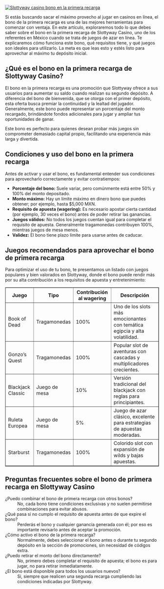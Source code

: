 [![Slottyway casino bono en la primera recarga](https://123-caf.pages.dev/gitsignup.png)](https://vrmoo.ru/Bt82HjjY)

<p>Si estás buscando sacar el máximo provecho al jugar en casinos en línea, el bono de la primera recarga es una de las mejores herramientas para comenzar con ventaja. En este artículo, exploraremos todo lo que debes saber sobre el bono en la primera recarga de Slottyway Casino, uno de los referentes en México cuando se trata de juegos de azar en línea. Te explicaremos cómo funciona este bono, qué requisitos tiene, y qué juegos son ideales para utilizarlo. La meta es que leas esto y estés listo para aprovechar al máximo tu depósito inicial.</p>  <h2>¿Qué es el bono en la primera recarga de Slottyway Casino?</h2> <p>El bono en la primera recarga es una promoción que Slottyway ofrece a sus usuarios para aumentar su saldo cuando realizan su segundo depósito. A diferencia del bono de bienvenida, que se otorga con el primer depósito, esta oferta busca premiar la continuidad y la lealtad del jugador. Generalmente, este bono puede representar un porcentaje del monto recargado, brindándote fondos adicionales para jugar y ampliar tus oportunidades de ganar.</p> <p>Este bono es perfecto para quienes desean probar más juegos sin comprometer demasiado capital propio, facilitando una experiencia más larga y divertida.</p>  <h2>Condiciones y uso del bono en la primera recarga</h2> <p>Antes de activar y usar el bono, es fundamental entender sus condiciones para aprovecharlo correctamente y evitar contratiempos:</p> <ul> <li><strong>Porcentaje del bono:</strong> Suele variar, pero comúnmente está entre 50% y 100% del monto depositado.</li> <li><strong>Monto máximo:</strong> Hay un límite máximo en dinero bono que puedes obtener; por ejemplo, hasta $5,000 MXN.</li> <li><strong>Requisito de apuesta (wagering):</strong> Es necesario apostar cierta cantidad (por ejemplo, 30 veces el bono) antes de poder retirar las ganancias.</li> <li><strong>Juegos válidos:</strong> No todos los juegos cuentan igual para completar el requisito de apuesta. Generalmente tragamonedas contribuyen 100%, mientras juegos de mesa menos.</li> <li><strong>Validez:</strong> El bono tiene plazo límite para usarse antes de caducar.</li> </ul>  <h2>Juegos recomendados para aprovechar el bono de primera recarga</h2> <p>Para optimizar el uso de tu bono, te presentamos un listado con juegos populares y bien valorados en Slottyway, donde el bono puede rendir más por su alta contribución a los requisitos de apuesta y entretenimiento:</p>  <table border="1" cellpadding="5" cellspacing="0"> <thead> <tr> <th>Juego</th> <th>Tipo</th> <th>Contribución al wagering</th> <th>Descripción</th> </tr> </thead> <tbody> <tr> <td>Book of Dead</td> <td>Tragamonedas</td> <td>100%</td> <td>Uno de los slots más emocionantes con temática egipcia y alta volatilidad.</td> </tr> <tr> <td>Gonzo’s Quest</td> <td>Tragamonedas</td> <td>100%</td> <td>Popular slot de aventuras con cascadas y multiplicadores crecientes.</td> </tr> <tr> <td>Blackjack Classic</td> <td>Juego de mesa</td> <td>10%</td> <td>Versión tradicional del blackjack con reglas para principiantes.</td> </tr> <tr> <td>Ruleta Europea</td> <td>Juego de mesa</td> <td>5%</td> <td>Juego de azar clásico, excelente para estrategias de apuestas moderadas.</td> </tr> <tr> <td>Starburst</td> <td>Tragamonedas</td> <td>100%</td> <td>Colorido slot con expansión de wilds y bajas apuestas.</td> </tr> </tbody> </table>  <h2>Preguntas frecuentes sobre el bono de primera recarga en Slottyway Casino</h2> <dl> <dt>¿Puedo combinar el bono de primera recarga con otros bonos?</dt> <dd>No, cada bono tiene condiciones exclusivas y no suelen permitirse combinaciones para evitar abusos.</dd>  <dt>¿Qué pasa si no cumplo el requisito de apuesta antes de que expire el bono?</dt> <dd>Perderás el bono y cualquier ganancia generada con él; por eso es importante revisarlo antes de aceptar la promoción.</dd>  <dt>¿Cómo activo el bono de la primera recarga?</dt> <dd>Normalmente, debes seleccionar el bono antes o durante tu segundo depósito en la sección de promociones, sin necesidad de códigos extra.</dd>  <dt>¿Puedo retirar el monto del bono directamente?</dt> <dd>No, primero debes completar el requisito de apuesta; el bono es para jugar, no para retirar inmediatamente.</dd>  <dt>¿El bono está disponible para todos los usuarios nuevos?</dt> <dd>Sí, siempre que realicen una segunda recarga cumpliendo las condiciones indicadas por Slottyway.</dd> </dl>